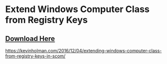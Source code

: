 # Extend Windows Computer Class from Registry Keys

## [Download Here][Download]

[Download]: https://github.com/thekevinholman/ExtendWCfromRegistry/archive/refs/heads/master.zip

https://kevinholman.com/2016/12/04/extending-windows-computer-class-from-registry-keys-in-scom/
